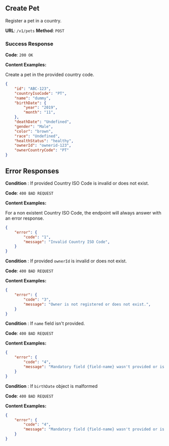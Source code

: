 ## Create Pet

Register a pet in a country.

**URL**: `/v1/pets`
**Method**: `POST`

### Success Response

**Code**: `200 OK`

**Content Examples:**

Create a pet in the provided country code.

```json
{
    "id": "ABC-123",
    "countryIsoCode": "PT",
    "name": "dummy",
    "birthDate": {
        "year": "2019",
        "month": "11",
    },
    "deathDate": "Undefined",
    "gender": "Male",
    "color": "brown",
    "race": "Undefined",
    "healthStatus": "healthy",
    "ownerId": "ownerid-123",
    "ownerCountryCode": "PT"
}
```

## Error Responses

**Condition** : If provided Country ISO Code is invalid or does not exist.

**Code**: `400 BAD REQUEST`

**Content Examples:**

For a non existent Country ISO Code, the endpoint will always answer with an error response.

```json
{
    "error": {
        "code": "1",
        "message": "Invalid Country ISO Code",        
    }
}
```

**Condition** : If provided `ownerId` is invalid or does not exist.

**Code**: `400 BAD REQUEST`

**Content Examples:**

```json
{
    "error": {
        "code": "3",
        "message": "Owner is not registered or does not exist.",        
    }
}
```

**Condition** : If `name` field isn't provided.

**Code**: `400 BAD REQUEST`

**Content Examples:**

```json
{
    "error": {
        "code": "4",
        "message": "Mandatory field {field-name} wasn't provided or is invalid.",        
    }
}
```

**Condition** : If `birthDate` object is malformed

**Code**: `400 BAD REQUEST`

**Content Examples:**

```json
{
    "error": {
        "code": "4",
        "message": "Mandatory field {field-name} wasn't provided or is invalid.",        
    }
}
```